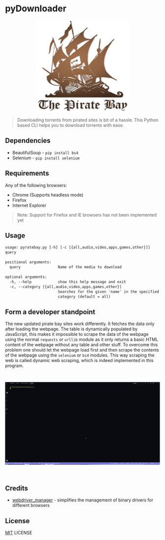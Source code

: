 # pyDownloader

<p align="center">
    <img src = "images/piratebay.png" height = 300px width = 300px>
</p>

> Downloading torrents from pirated sites is bit of a hassle. This Python based CLI helps you to download torrents with ease.

## Dependencies

- BeautifulSoup - `pip install bs4`
- Selenium - `pip install selenium`

## Requirements

Any of the following browsers:
- Chrome (Supports headless mode)
- Firefox
- Internet Explorer

> Note: Support for Firefox and IE browsers has not been implemented yet

## Usage

```
usage: pyratebay.py [-h] [-c [{all,audio,video,apps,games,other}]] query

positional arguments:
  query                 Name of the media to download

optional arguments:
  -h, --help            show this help message and exit
  -c, --category [{all,audio,video,apps,games,other}]
                        Searches for the given 'name' in the specified
                        category (default = all)
```

## Form a developer standpoint

The new updated pirate bay sites work differently. It fetches the data only after loading the webpage. The table is dynamically populated by JavaScript, this makes it impossible to scrape the data of the webpage using the normal `requests` or `urllib` module as it only returns a basic HTML content of the webpage without any table and other stuff. To overcome this problem one should let the webpage load first and then scrape the contents of the webpage using the `selenium` or `bs4` modules. This way scraping the web is called dynamic web scraping, which is indeed implemented in this program.

<br>

![demo.gif](images/demo.gif)

<br>

## Credits

- [webdriver_manager](https://github.com/SergeyPirogov/webdriver_manager) - simplifies the management of binary drivers for different browsers

## License

[MIT](LICENSE) LICENSE
